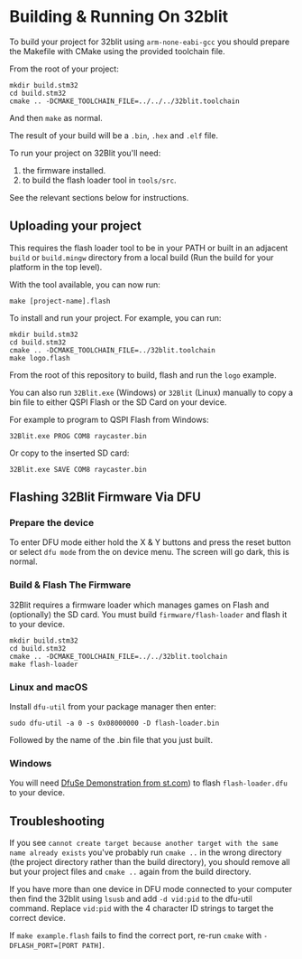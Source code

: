 # Building & Running On 32blit

To build your project for 32blit using `arm-none-eabi-gcc` you should prepare the Makefile with CMake using the provided toolchain file.

From the root of your project:

```
mkdir build.stm32
cd build.stm32
cmake .. -DCMAKE_TOOLCHAIN_FILE=../../../32blit.toolchain
```

And then `make` as normal.

The result of your build will be a `.bin`, `.hex` and `.elf` file.

To run your project on 32Blit you'll need:

1. the firmware installed.
2. to build the flash loader tool in `tools/src`.

See the relevant sections below for instructions.


## Uploading your project

This requires the flash loader tool to be in your PATH or built in an adjacent `build` or `build.mingw` directory from a local build (Run the build for your platform in the top level).

With the tool available, you can now run:
```
make [project-name].flash
```

To install and run your project. For example, you can run:

```
mkdir build.stm32
cd build.stm32
cmake .. -DCMAKE_TOOLCHAIN_FILE=../32blit.toolchain
make logo.flash
```

From the root of this repository to build, flash and run the `logo` example.

You can also run `32Blit.exe` (Windows) or `32Blit` (Linux) manually to copy a bin file to either QSPI Flash or the SD Card on your device.

For example to program to QSPI Flash from Windows:

```
32Blit.exe PROG COM8 raycaster.bin
```

Or copy to the inserted SD card:

```
32Blit.exe SAVE COM8 raycaster.bin
```

## Flashing 32Blit Firmware Via DFU

### Prepare the device

To enter DFU mode either hold the X & Y buttons and press the reset button or select `dfu mode` from the on device menu. The screen will go dark, this is normal.

### Build & Flash The Firmware

32Blit requires a firmware loader which manages games on Flash and (optionally) the SD card. You must build `firmware/flash-loader` and flash it to your device.

```
mkdir build.stm32
cd build.stm32
cmake .. -DCMAKE_TOOLCHAIN_FILE=../../32blit.toolchain
make flash-loader
```

### Linux and macOS

Install `dfu-util` from your package manager then enter:

```
sudo dfu-util -a 0 -s 0x08000000 -D flash-loader.bin
```

Followed by the name of the .bin file that you just built.

### Windows

You will need [DfuSe Demonstration from st.com](https://www.st.com/en/development-tools/stsw-stm32080.html)) to flash `flash-loader.dfu` to your device.

## Troubleshooting

If you see `cannot create target because another target with the same name already exists` you've probably run `cmake ..` in the wrong directory (the project directory rather than the build directory), you should remove all but your project files and `cmake ..` again from the build directory.

If you have more than one device in DFU mode connected to your computer then find the 32blit using `lsusb` and add `-d vid:pid` to the dfu-util command. Replace `vid:pid` with the 4 character ID strings to target the correct device.

If `make example.flash` fails to find the correct port, re-run `cmake` with `-DFLASH_PORT=[PORT PATH]`.
